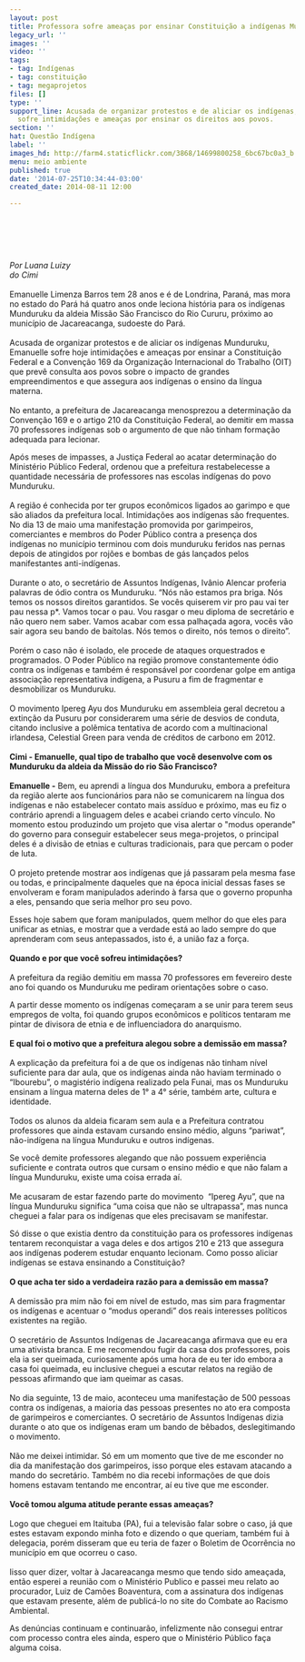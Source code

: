 ```yaml
---
layout: post
title: Professora sofre ameaças por ensinar Constituição a indígenas Munduruku
legacy_url: ''
images: ''
video: ''
tags:
- tag: Indígenas
- tag: constituição
- tag: megaprojetos
files: []
type: ''
support_line: Acusada de organizar protestos e de aliciar os indígenas, Emanuelle
  sofre intimidações e ameaças por ensinar os direitos aos povos.
section: ''
hat: Questão Indígena
label: ''
images_hd: http://farm4.staticflickr.com/3868/14699800258_6bc67bc0a3_b.jpg
menu: meio ambiente
published: true
date: '2014-07-25T10:34:44-03:00'
created_date: 2014-08-11 12:00

---
```

<h1>&nbsp;</h1>

<p><em>Por Luana Luizy<br />
do Cimi</em><br />
<br />
Emanuelle Limenza Barros tem 28 anos e &eacute; de Londrina, Paran&aacute;, mas mora no estado do Par&aacute; h&aacute; quatro anos onde leciona hist&oacute;ria para os ind&iacute;genas Munduruku da aldeia Miss&atilde;o S&atilde;o Francisco do Rio Cururu, pr&oacute;ximo ao munic&iacute;pio de Jacareacanga, sudoeste do Par&aacute;.<br />
<br />
Acusada de organizar protestos e de aliciar os ind&iacute;genas Munduruku, Emanuelle sofre hoje intimida&ccedil;&otilde;es e amea&ccedil;as por ensinar a Constitui&ccedil;&atilde;o Federal e a Conven&ccedil;&atilde;o 169 da Organiza&ccedil;&atilde;o Internacional do Trabalho (OIT) que prev&ecirc; consulta aos povos sobre o impacto de grandes empreendimentos e que assegura aos ind&iacute;genas o ensino da l&iacute;ngua materna.<br />
<br />
No entanto, a prefeitura de Jacareacanga menosprezou a determina&ccedil;&atilde;o da Conven&ccedil;&atilde;o 169 e o artigo 210 da Constitui&ccedil;&atilde;o Federal, ao demitir em massa 70 professores ind&iacute;genas sob o argumento de que n&atilde;o tinham forma&ccedil;&atilde;o adequada para lecionar.</p>

<p>Ap&oacute;s meses de impasses, a Justi&ccedil;a Federal ao acatar determina&ccedil;&atilde;o do Minist&eacute;rio P&uacute;blico Federal, ordenou que a prefeitura restabelecesse a quantidade necess&aacute;ria de professores nas escolas ind&iacute;genas do povo Munduruku.<br />
<br />
A regi&atilde;o &eacute; conhecida por ter grupos econ&ocirc;micos ligados ao garimpo e que s&atilde;o aliados da prefeitura local. Intimida&ccedil;&otilde;es aos ind&iacute;genas s&atilde;o frequentes. No dia 13 de maio uma manifesta&ccedil;&atilde;o promovida por garimpeiros, comerciantes e membros do Poder P&uacute;blico contra a presen&ccedil;a dos ind&iacute;genas no munic&iacute;pio terminou com dois munduruku feridos nas pernas depois de atingidos por roj&otilde;es e bombas de g&aacute;s lan&ccedil;ados pelos manifestantes anti-ind&iacute;genas.<br />
<br />
Durante o ato, o secret&aacute;rio de Assuntos Ind&iacute;genas, Iv&acirc;nio Alencar proferia palavras de &oacute;dio contra os Munduruku. &ldquo;N&oacute;s n&atilde;o estamos pra briga. N&oacute;s temos os nossos direitos garantidos. Se voc&ecirc;s quiserem vir pro pau vai ter pau nessa p*. Vamos tocar o pau. Vou rasgar o meu diploma de secret&aacute;rio e n&atilde;o quero nem saber. Vamos acabar com essa palha&ccedil;ada agora, voc&ecirc;s v&atilde;o sair agora seu bando de baitolas. N&oacute;s temos o direito, n&oacute;s temos o direito&rdquo;.<br />
<br />
Por&eacute;m o caso n&atilde;o &eacute; isolado, ele procede de ataques orquestrados e programados. O Poder P&uacute;blico na regi&atilde;o promove constantemente &oacute;dio contra os ind&iacute;genas e tamb&eacute;m &eacute; respons&aacute;vel por coordenar golpe em antiga associa&ccedil;&atilde;o representativa ind&iacute;gena, a Pusuru a fim de fragmentar e desmobilizar os Munduruku.<br />
<br />
O movimento Ipereg Ayu dos Munduruku em assembleia geral decretou a extin&ccedil;&atilde;o da Pusuru por considerarem uma s&eacute;rie de desvios de conduta, citando inclusive a pol&ecirc;mica tentativa de acordo com a multinacional irlandesa, Celestial Green para venda de cr&eacute;ditos de carbono em 2012.<br />
<br />
<strong>Cimi - Emanuelle, qual tipo de trabalho que voc&ecirc; desenvolve com os Munduruku da aldeia da Miss&atilde;o do rio S&atilde;o Francisco?</strong><br />
<br />
<strong>Emanuelle -</strong>&nbsp;Bem, eu aprendi a l&iacute;ngua dos Munduruku, embora a prefeitura da regi&atilde;o alerte aos funcion&aacute;rios para n&atilde;o se comunicarem na l&iacute;ngua dos ind&iacute;genas e n&atilde;o estabelecer contato mais ass&iacute;duo e pr&oacute;ximo, mas eu fiz o contr&aacute;rio aprendi a linguagem deles e acabei criando certo v&iacute;nculo. No momento estou produzindo um projeto que visa alertar o &quot;modus operande&quot; do governo para conseguir estabelecer seus mega-projetos, o principal deles &eacute; a divis&atilde;o de etnias e culturas tradicionais, para que percam o poder de luta.<br />
<br />
O projeto pretende mostrar aos ind&iacute;genas que j&aacute; passaram pela mesma fase ou todas, e principalmente daqueles que na &eacute;poca inicial dessas fases se envolveram e foram manipulados aderindo &agrave; farsa que o governo propunha a eles, pensando que seria melhor pro seu povo.</p>

<p>Esses hoje sabem que foram manipulados, quem melhor do que eles para unificar as etnias, e mostrar que a verdade est&aacute; ao lado sempre do que aprenderam com seus antepassados, isto &eacute;, a uni&atilde;o faz a for&ccedil;a.<br />
<br />
<strong>Quando e por que voc&ecirc; sofreu intimida&ccedil;&otilde;es?</strong><br />
<br />
A prefeitura da regi&atilde;o demitiu em massa 70 professores em fevereiro deste ano foi quando os Munduruku me pediram orienta&ccedil;&otilde;es sobre o caso.</p>

<p>A partir desse momento os ind&iacute;genas come&ccedil;aram a se unir para terem seus empregos de volta, foi quando grupos econ&ocirc;micos e pol&iacute;ticos tentaram me pintar de divisora de etnia e de influenciadora do anarquismo.<br />
<br />
<strong>E qual foi o motivo que a prefeitura alegou sobre a demiss&atilde;o em massa?</strong><br />
<br />
A explica&ccedil;&atilde;o da prefeitura foi a de que os ind&iacute;genas n&atilde;o tinham n&iacute;vel suficiente para dar aula, que os ind&iacute;genas ainda n&atilde;o haviam terminado o &ldquo;Ibourebu&rdquo;, o magist&eacute;rio ind&iacute;gena realizado pela Funai, mas os Munduruku ensinam a l&iacute;ngua materna deles de 1&deg; a 4&deg; s&eacute;rie, tamb&eacute;m arte, cultura e identidade.&nbsp;<br />
<br />
Todos os alunos da aldeia ficaram sem aula e a Prefeitura contratou professores que ainda estavam cursando ensino m&eacute;dio, alguns &ldquo;pariwat&rdquo;, n&atilde;o-ind&iacute;gena na l&iacute;ngua Munduruku e outros ind&iacute;genas.</p>

<p>Se voc&ecirc; demite professores alegando que n&atilde;o possuem experi&ecirc;ncia suficiente e contrata outros que cursam o ensino m&eacute;dio e que n&atilde;o falam a l&iacute;ngua Munduruku, existe uma coisa errada a&iacute;.<br />
<br />
Me acusaram de estar fazendo parte do movimento&nbsp; &ldquo;Ipereg Ayu&rdquo;, que na l&iacute;ngua Munduruku significa &ldquo;uma coisa que n&atilde;o se ultrapassa&rdquo;, mas nunca cheguei a falar para os ind&iacute;genas que eles precisavam se manifestar.</p>

<p>S&oacute; disse o que existia dentro da constitui&ccedil;&atilde;o para os professores ind&iacute;genas tentarem reconquistar a vaga deles e dos artigos 210 e 213 que assegura aos ind&iacute;genas poderem estudar enquanto lecionam. Como posso aliciar ind&iacute;genas se estava ensinando a Constitui&ccedil;&atilde;o?<br />
<br />
<strong>O que acha ter sido a verdadeira raz&atilde;o para a demiss&atilde;o em massa?</strong><br />
<br />
A demiss&atilde;o pra mim n&atilde;o foi em n&iacute;vel de estudo, mas sim para fragmentar os ind&iacute;genas e acentuar o &ldquo;modus operandi&rdquo; dos reais interesses pol&iacute;ticos existentes na regi&atilde;o.<br />
<br />
O secret&aacute;rio de Assuntos Ind&iacute;genas de Jacareacanga afirmava que eu era uma ativista branca. E me recomendou fugir da casa dos professores, pois ela ia ser queimada, curiosamente ap&oacute;s uma hora de eu ter ido embora a casa foi queimada, eu inclusive cheguei a escutar relatos na regi&atilde;o de pessoas afirmando que iam queimar as casas.<br />
<br />
No dia seguinte, 13 de maio, aconteceu uma manifesta&ccedil;&atilde;o de 500 pessoas contra os ind&iacute;genas, a maioria das pessoas presentes no ato era composta de garimpeiros e comerciantes. O secret&aacute;rio de Assuntos Ind&iacute;genas dizia durante o ato que os ind&iacute;genas eram um bando de b&ecirc;bados, deslegitimando o movimento.<br />
<br />
N&atilde;o me deixei intimidar. S&oacute; em um momento que tive de me esconder no dia da manifesta&ccedil;&atilde;o dos garimpeiros, isso porque eles estavam atacando a mando do secret&aacute;rio. Tamb&eacute;m no dia recebi informa&ccedil;&otilde;es de que dois homens estavam tentando me encontrar, a&iacute; eu tive que me esconder.<br />
<br />
<strong>Voc&ecirc; tomou alguma atitude perante essas amea&ccedil;as?</strong><br />
<br />
Logo que cheguei em Itaituba (PA), fui a televis&atilde;o falar sobre o caso, j&aacute; que estes estavam expondo minha foto e dizendo o que queriam, tamb&eacute;m fui &agrave; delegacia, por&eacute;m disseram que eu teria de fazer o Boletim de Ocorr&ecirc;ncia no munic&iacute;pio em que ocorreu o caso.<br />
<br />
Iisso quer dizer, voltar &agrave; Jacareacanga mesmo que tendo sido amea&ccedil;ada, ent&atilde;o esperei a reuni&atilde;o com o Minist&eacute;rio Publico e passei meu relato ao procurador, Luiz de Cam&otilde;es Boaventura, com a assinatura dos ind&iacute;genas que estavam presente, al&eacute;m de public&aacute;-lo no site do Combate ao Racismo Ambiental.&nbsp;</p>

<p>As den&uacute;ncias continuam e continuar&atilde;o, infelizmente n&atilde;o consegui entrar com processo contra eles ainda, espero que o Minist&eacute;rio P&uacute;blico fa&ccedil;a alguma coisa.</p>
